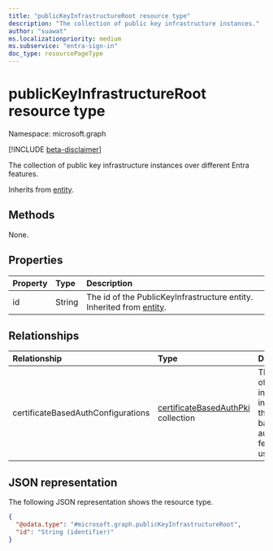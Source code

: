```yaml
---
title: "publicKeyInfrastructureRoot resource type"
description: "The collection of public key infrastructure instances."
author: "suawat"
ms.localizationpriority: medium
ms.subservice: "entra-sign-in"
doc_type: resourcePageType
---
```


# publicKeyInfrastructureRoot resource type

Namespace: microsoft.graph

[!INCLUDE [beta-disclaimer](../../includes/beta-disclaimer.md)]

The collection of public key infrastructure instances over different Entra features.


Inherits from [entity](../resources/entity.md).


## Methods
None.

## Properties
|Property|Type|Description|
|:---|:---|:---|
|id|String|The id of the PublicKeyInfrastructure entity. Inherited from [entity](../resources/entity.md).|

## Relationships
|Relationship|Type|Description|
|:---|:---|:---|
|certificateBasedAuthConfigurations|[certificateBasedAuthPki](../resources/certificatebasedauthpki.md) collection|The collection of public key infrastructure instances for the certificate based authentication feature for users.|

## JSON representation
The following JSON representation shows the resource type.
<!-- {
  "blockType": "resource",
  "keyProperty": "id",
  "@odata.type": "microsoft.graph.publicKeyInfrastructureRoot",
  "baseType": "microsoft.graph.entity",
  "openType": false
}
-->
``` json
{
  "@odata.type": "#microsoft.graph.publicKeyInfrastructureRoot",
  "id": "String (identifier)"
}
```

